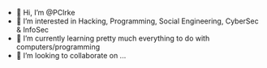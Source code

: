 - 👋 Hi, I’m @PClrke
- 👀 I’m interested in Hacking, Programming, Social Engineering, CyberSec & InfoSec
- 🌱 I’m currently learning pretty much everything to do with computers/programming
- 💞️ I’m looking to collaborate on ... 

